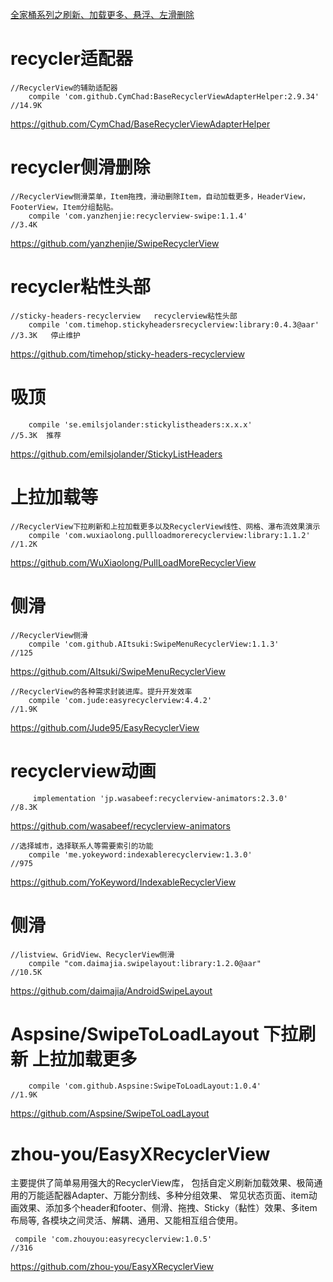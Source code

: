 
[全家桶系列之刷新、加载更多、悬浮、左滑删除](https://github.com/soulrelay/StickyListHeadersWithRefreshAndLoadMore)

# recycler适配器

```
//RecyclerView的辅助适配器
    compile 'com.github.CymChad:BaseRecyclerViewAdapterHelper:2.9.34'
//14.9K
```
https://github.com/CymChad/BaseRecyclerViewAdapterHelper    

#  recycler侧滑删除

```
//RecyclerView侧滑菜单，Item拖拽，滑动删除Item，自动加载更多，HeaderView，FooterView，Item分组黏贴。
    compile 'com.yanzhenjie:recyclerview-swipe:1.1.4'
//3.4K
```
https://github.com/yanzhenjie/SwipeRecyclerView     


#  recycler粘性头部

```
//sticky-headers-recyclerview	recyclerview粘性头部
	compile 'com.timehop.stickyheadersrecyclerview:library:0.4.3@aar'
//3.3K	 停止维护
```
https://github.com/timehop/sticky-headers-recyclerview	 

# 吸顶
```
    compile 'se.emilsjolander:stickylistheaders:x.x.x'
//5.3K  推荐
```
https://github.com/emilsjolander/StickyListHeaders

# 上拉加载等

```
//RecyclerView下拉刷新和上拉加载更多以及RecyclerView线性、网格、瀑布流效果演示
    compile 'com.wuxiaolong.pullloadmorerecyclerview:library:1.1.2'
//1.2K
```
https://github.com/WuXiaolong/PullLoadMoreRecyclerView      


# 侧滑
```
//RecyclerView侧滑
    compile 'com.github.AItsuki:SwipeMenuRecyclerView:1.1.3'
//125
```
https://github.com/AItsuki/SwipeMenuRecyclerView    

```
//RecyclerView的各种需求封装进库。提升开发效率
    compile 'com.jude:easyrecyclerview:4.4.2'
//1.9K
```
https://github.com/Jude95/EasyRecyclerView  


# recyclerview动画
```
     implementation 'jp.wasabeef:recyclerview-animators:2.3.0'
//8.3K
```
https://github.com/wasabeef/recyclerview-animators      




```
//选择城市，选择联系人等需要索引的功能
    compile 'me.yokeyword:indexablerecyclerview:1.3.0'
//975
```
https://github.com/YoKeyword/IndexableRecyclerView      

# 侧滑
```
//listview、GridView、RecyclerView侧滑
    compile "com.daimajia.swipelayout:library:1.2.0@aar"
//10.5K
```
 https://github.com/daimajia/AndroidSwipeLayout  

# Aspsine/SwipeToLoadLayout  下拉刷新 上拉加载更多
```
	compile 'com.github.Aspsine:SwipeToLoadLayout:1.0.4'
//1.9K
```
https://github.com/Aspsine/SwipeToLoadLayout


# zhou-you/EasyXRecyclerView 
主要提供了简单易用强大的RecyclerView库，
包括自定义刷新加载效果、极简通用的万能适配器Adapter、万能分割线、多种分组效果、
常见状态页面、item动画效果、添加多个header和footer、侧滑、拖拽、Sticky（黏性）效果、多item布局等,
各模块之间灵活、解耦、通用、又能相互组合使用。
```
 compile 'com.zhouyou:easyrecyclerview:1.0.5'
//316
```
https://github.com/zhou-you/EasyXRecyclerView


















